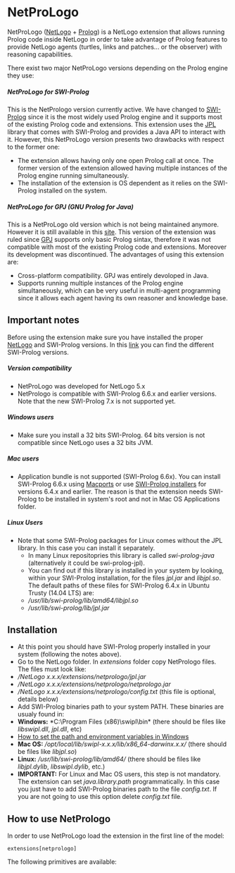 # NetProLogo

NetProLogo ([NetLogo](http://en.wikipedia.org/wiki/NetLogo) + [Prolog](http://en.wikipedia.org/wiki/Prolog)) is a NetLogo extension that allows running Prolog code inside NetLogo in order to take advantage of Prolog features to provide NetLogo agents (turtles, links and patches... or the observer) with reasoning capabilities.

There exist two major NetProLogo versions depending on the Prolog engine they use:

##### NetProLogo for SWI-Prolog

This is the NetPrologo version currently active. We have changed to [SWI-Prolog](http://www.swi-prolog.org/) since it is the most widely used Prolog engine and it supports most of the existing Prolog code and extensions. This extension uses the [JPL](http://www.swi-prolog.org/packages/jpl/) library that comes with SWI-Prolog and provides a Java API to interact with it. However, this NetProLogo version presents two drawbacks with respect to the former one:

* The extension allows having only one open Prolog call at once. The former version of the extension allowed having multiple instances of the Prolog engine running simultaneously.
* The installation of the extension is OS dependent as it relies on the SWI-Prolog installed on the system.

##### NetProLogo for GPJ (GNU Prolog for Java)

This is a NetProLogo old version which is not being maintained anymore. However it is still available in this [site](http://www.cs.us.es/~fsancho/NetProLogo/). This version of the extension was ruled since [GPJ](http://www.gnu.org/software/gnuprologjava/gnuprologjava.html) supports only basic Prolog sintax, therefore it was not compatible with most of the existing Prolog code and extensions. Moreover its development was discontinued. The advantages of using this extension are:

* Cross-platform compatibility. GPJ was entirely devoloped in Java.
* Supports running multiple instances of the Prolog engine simultaneously, which can be very useful in multi-agent programming since it allows each agent having its own reasoner and knowledge base.

## Important notes

Before using the extension make sure you have installed the proper [NetLogo](http://ccl.northwestern.edu/netlogo/download.shtml) and SWI-Prolog versions. In this [link](http://www.swi-prolog.org/download/stable?show=all) you can find the different SWI-Prolog versions.

##### Version compatibility

* NetProLogo was developed for NetLogo 5.x
* NetPrologo is compatible with SWI-Prolog 6.6.x and earlier versions. Note that the new SWI-Prolog 7.x is not supported yet.

##### Windows users

* Make sure you install a 32 bits SWI-Prolog. 64 bits version is not compatible since NetLogo uses a 32 bits JVM.

##### Mac users

* Application bundle is not supported (SWI-Prolog 6.6x). You can install SWI-Prolog 6.6.x using [Macports](http://www.swi-prolog.org/build/macos.html) or use [SWI-Prolog installers](http://www.swi-prolog.org/download/stable?show=all) for versions 6.4.x and earlier. The reason is that the extension needs SWI-Prolog to be installed in system's root and not in Mac OS Applications folder.

##### Linux Users

* Note that some SWI-Prolog packages for Linux comes without the JPL library. In this case you can install it separately.
  * In many Linux repositopries this library is called *swi-prolog-java* (alternatively it could be swi-prolog-jpl).
  * You can find out if this library is installed in your system by looking, within your SWI-Prolog installation, for the files *jpl.jar* and *libjpl.so*. The default paths of these files for SWI-Prolog 6.4.x in Ubuntu Trusty (14.04 LTS) are:
  * */usr/lib/swi-prolog/lib/amd64/libjpl.so*
  * */usr/lib/swi-prolog/lib/jpl.jar*

## Installation

* At this point you should have SWI-Prolog properly installed in your system (following the notes above).
* Go to the NetLogo folder. In *extensions* folder copy NetPrologo files. The files must look like:
 * */NetLogo x.x.x/extensions/netprologo/jpl.jar*
 * */NetLogo x.x.x/extensions/netprologo/netprologo.jar*
 * */NetLogo x.x.x/extensions/netprologo/config.txt* (this file is optional, details below)
* Add SWI-Prolog binaries path to your system PATH. These binaries are usualy found in:
 * **Windows:** *C:\Program Files (x86)\swipl\bin\* (there should be files like *libswipl.dll*, *jpl.dll*, etc)
  * [How to set the path and environment variables in Windows](http://www.computerhope.com/issues/ch000549.htm)
 * **Mac OS:** */opt/local/lib/swipl-x.x.x/lib/x86_64-darwinx.x.x/* (there should be files like *libjpl.so*)
 * **Linux:** */usr/lib/swi-prolog/lib/amd64/* (there should be files like *libjpl.dylib*, *libswipl.dylib*, etc.)
 * **IMPORTANT:** For Linux and Mac OS users, this step is not mandatory. The extension can set *java.library.path* programmatically. In this case you just have to add SWI-Prolog binaries path to the file *config.txt*. If you are not going to use this option delete *config.txt* file.

## How to use NetPrologo

In order to use NetProLogo load the extension in the first line of the model:

```netlogo
extensions[netprologo]
```

The following primitives are available:
